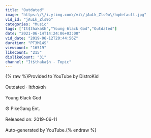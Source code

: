 ```yaml
---
title: "Outdated"
image: "https:\/\/i.ytimg.com\/vi\/jAuLk_Zls9o\/hqdefault.jpg"
vid_id: "jAuLk_Zls9o"
categories: "Music"
tags: ["It$thaka$h","Young 6lack God","Outdated"]
date: "2021-06-14T14:24:06+03:00"
vid_date: "2019-06-12T20:44:56Z"
duration: "PT3M14S"
viewcount: "16519"
likeCount: "215"
dislikeCount: "31"
channel: "It$thaka$h - Topic"
---
```

{% raw %}Provided to YouTube by DistroKid<br /><br />Outdated · It$thaka$h<br /><br />Young 6lack God<br /><br />℗ PikeGang Ent.<br /><br />Released on: 2019-06-11<br /><br />Auto-generated by YouTube.{% endraw %}
